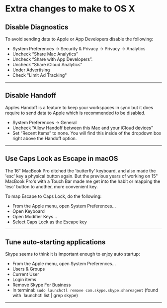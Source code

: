 # Extra changes to make to OS X


## Disable Diagnostics
To avoid sending data to Apple or App Developers disable the following:

* System Preferences → Security & Privacy → Privacy → Analytics
* Uncheck “Share Mac Analytics”
* Uncheck “Share with App Developers”.
* Uncheck “Share iCloud Analytics”
* Under Advertising
* Check "Limit Ad Tracking"

---

## Disable Handoff
Apples Handoff is a feature to keep your workspaces in sync but it does require to send data to Apple which is recommended to be disabled.

* System Preferences → General
* Uncheck “Allow Handoff between this Mac and your iCloud devices”
* Set “Recent Items” to none. You will find this inside of the dropdown box right above the Handoff option.

---

## Use Caps Lock as Escape in macOS
The 16" MacBook Pro ditched the 'butterfly' keyboard, and also made the 'esc' key a physical button again. But the previous years of working on 15" MacBook Pro's with a Touch Bar made me get into the habit or mapping the 'esc' button to another, more convenient key.

To map Escape to Caps Lock, do the following:

* From the Apple menu, open System Preferences…
* Open Keyboard
* Open Modifier Keys…
* Select Caps Lock as the Escape key

---

## Tune auto-starting applications
Skype seems to think it is important enough to enjoy auto startup:

* From the Apple menu, open System Preferences…
* Users & Groups
* Current User
* Login items
* Remove Skype For Business
* In terminal: `sudo launchctl remove com.skype.skype.shareagent`  (found with `launchctl list | grep skype)

---

